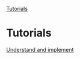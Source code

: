 [Tutorials](tutorials)

# Tutorials

[Understand and implement](https://guillaumebriday.fr/comprendre-et-mettre-en-place-docker)




